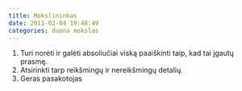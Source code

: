 ```yaml
---
title: Mokslininkas
date: 2011-02-04 19:48:49
categories: duona mokslas
---
```


1.  Turi norėti ir galėti absoliučiai viską paaiškinti taip, kad tai įgautų prasmę.
2.  Atsirinkti tarp reikšmingų ir nereikšmingų detalių.
3.  Geras pasakotojas

